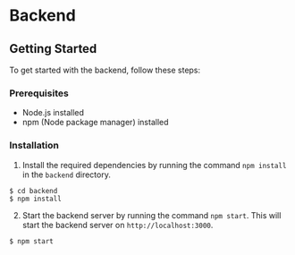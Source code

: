 # Backend

## Getting Started

To get started with the backend, follow these steps:


### Prerequisites

- Node.js installed
- npm (Node package manager) installed


### Installation

1. Install the required dependencies by running the command `npm install` in the `backend` directory.

```
$ cd backend
$ npm install
```

2. Start the backend server by running the command `npm start`. This will start the backend server on `http://localhost:3000`.

```
$ npm start
```